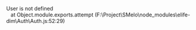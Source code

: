 User is not defined<br> &nbsp; &nbsp;at Object.module.exports.attempt (F:\Project\SMelo\node_modules\elife-dim\Auth\Auth.js:52:29)